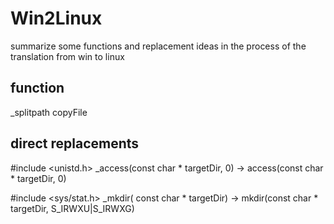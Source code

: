 # Win2Linux
summarize some functions and replacement ideas in the process of the translation from win to linux

## function
_splitpath
copyFile

## direct replacements
#include <unistd.h>
_access(const char * targetDir, 0) -> access(const char * targetDir, 0) 

#include <sys/stat.h>
_mkdir( const char * targetDir) -> mkdir(const char * targetDir, S_IRWXU|S_IRWXG)
